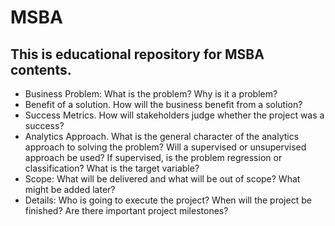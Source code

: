 # MSBA
This is educational repository for MSBA contents.
-------

* Business Problem: What is the problem?  Why is it a problem?
* Benefit of a solution. How will the business benefit from a solution?
* Success Metrics. How will stakeholders judge whether the project was a success?
* Analytics Approach. What is the general character of the analytics approach to solving the problem? Will a supervised or unsupervised approach be used?  If supervised, is the problem regression or classification?  What is the target variable?
* Scope: What will be delivered and what will be out of scope? What might be added later?
* Details: Who is going to execute the project? When will the project be finished? Are there important project milestones?